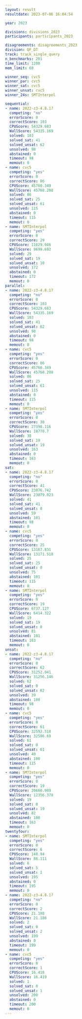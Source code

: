 ```yaml
---
layout: result
resultdate: 2023-07-06 16:04:54

year: 2023

divisions: divisions_2023
participants: participants_2023

disagreements: disagreements_2023
division: QF_DT
track: track_single_query
n_benchmarks: 201
time_limit: 1200
mem_limit: 60

winner_seq: cvc5
winner_par: cvc5
winner_sat: cvc5
winner_unsat: cvc5
winner_24s: SMTInterpol

sequential:
- name: 2022-z3-4.8.17
  competing: "no"
  errorScore: 0
  correctScore: 103
  CPUScore: 54329.683
  WallScore: 54335.169
  solved: 103
  solved_sat: 41
  solved_unsat: 62
  unsolved: 98
  abstained: 0
  timeout: 98
  memout: 0
- name: cvc5
  competing: "yes"
  errorScore: 0
  correctScore: 86
  CPUScore: 45760.349
  WallScore: 45768.208
  solved: 86
  solved_sat: 25
  solved_unsat: 61
  unsolved: 115
  abstained: 0
  timeout: 115
  memout: 0
- name: SMTInterpol
  competing: "yes"
  errorScore: 0
  correctScore: 29
  CPUScore: 11629.946
  WallScore: 9699.692
  solved: 29
  solved_sat: 19
  solved_unsat: 10
  unsolved: 172
  abstained: 0
  timeout: 172
  memout: 0
parallel:
- name: 2022-z3-4.8.17
  competing: "no"
  errorScore: 0
  correctScore: 103
  CPUScore: 54329.683
  WallScore: 54335.169
  solved: 103
  solved_sat: 41
  solved_unsat: 62
  unsolved: 98
  abstained: 0
  timeout: 98
  memout: 0
- name: cvc5
  competing: "yes"
  errorScore: 0
  correctScore: 86
  CPUScore: 45760.349
  WallScore: 45768.208
  solved: 86
  solved_sat: 25
  solved_unsat: 61
  unsolved: 115
  abstained: 0
  timeout: 115
  memout: 0
- name: SMTInterpol
  competing: "yes"
  errorScore: 0
  correctScore: 38
  CPUScore: 27398.116
  WallScore: 18770.7
  solved: 38
  solved_sat: 19
  solved_unsat: 19
  unsolved: 163
  abstained: 0
  timeout: 163
  memout: 0
sat:
- name: 2022-z3-4.8.17
  competing: "no"
  errorScore: 0
  correctScore: 41
  CPUScore: 23076.742
  WallScore: 23079.023
  solved: 41
  solved_sat: 41
  solved_unsat: 0
  unsolved: 59
  abstained: 101
  timeout: 98
  memout: 0
- name: cvc5
  competing: "yes"
  errorScore: 0
  correctScore: 25
  CPUScore: 13167.831
  WallScore: 13171.518
  solved: 25
  solved_sat: 25
  solved_unsat: 0
  unsolved: 75
  abstained: 101
  timeout: 115
  memout: 0
- name: SMTInterpol
  competing: "yes"
  errorScore: 0
  correctScore: 19
  CPUScore: 6737.127
  WallScore: 6414.322
  solved: 19
  solved_sat: 19
  solved_unsat: 0
  unsolved: 81
  abstained: 101
  timeout: 163
  memout: 0
unsat:
- name: 2022-z3-4.8.17
  competing: "no"
  errorScore: 0
  correctScore: 62
  CPUScore: 31252.941
  WallScore: 31256.146
  solved: 62
  solved_sat: 0
  solved_unsat: 62
  unsolved: 39
  abstained: 100
  timeout: 98
  memout: 0
- name: cvc5
  competing: "yes"
  errorScore: 0
  correctScore: 61
  CPUScore: 32592.518
  WallScore: 32596.69
  solved: 61
  solved_sat: 0
  solved_unsat: 61
  unsolved: 40
  abstained: 100
  timeout: 115
  memout: 0
- name: SMTInterpol
  competing: "yes"
  errorScore: 0
  correctScore: 19
  CPUScore: 20660.989
  WallScore: 12356.378
  solved: 19
  solved_sat: 0
  solved_unsat: 19
  unsolved: 82
  abstained: 100
  timeout: 163
  memout: 0
twentyfour:
- name: SMTInterpol
  competing: "yes"
  errorScore: 0
  correctScore: 6
  CPUScore: 148.94
  WallScore: 86.111
  solved: 6
  solved_sat: 5
  solved_unsat: 1
  unsolved: 195
  abstained: 0
  timeout: 195
  memout: 0
- name: 2022-z3-4.8.17
  competing: "no"
  errorScore: 0
  correctScore: 2
  CPUScore: 21.188
  WallScore: 21.186
  solved: 2
  solved_sat: 0
  solved_unsat: 2
  unsolved: 199
  abstained: 0
  timeout: 199
  memout: 0
- name: cvc5
  competing: "yes"
  errorScore: 0
  correctScore: 1
  CPUScore: 16.418
  WallScore: 16.419
  solved: 1
  solved_sat: 0
  solved_unsat: 1
  unsolved: 200
  abstained: 0
  timeout: 200
  memout: 0
---
```

